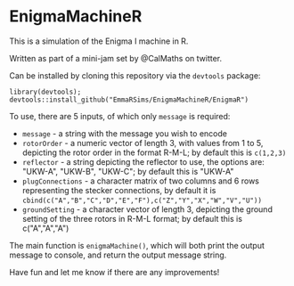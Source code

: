 # EnigmaMachineR
This is a simulation of the Enigma I machine in R.

Written as part of a mini-jam set by @CalMaths on twitter.

Can be installed by cloning this repository via the `devtools` package:

`library(devtools); devtools::install_github("EmmaRSims/EnigmaMachineR/EnigmaR")`

To use, there are 5 inputs, of which only `message` is required:
* `message` - a string with the message you wish to encode
* `rotorOrder` - a numeric vector of length 3, with values from 1 to 5, depicting the rotor order in the format R-M-L; by default this is `c(1,2,3)`
* `reflector` - a string depicting the reflector to use, the options are: "UKW-A", "UKW-B", "UKW-C"; by default this is "UKW-A"
* `plugConnections` - a character matrix of two columns and 6 rows representing the stecker connections, by default it is `cbind(c("A","B","C","D","E","F"),c("Z","Y","X","W","V","U"))` 
* `groundSetting` - a character vector of length 3, depicting the ground setting of the three rotors in R-M-L format; by default this is c("A","A","A")

The main function is `enigmaMachine()`, which will both print the output message to console, and return the output message string.

Have fun and let me know if there are any improvements!

